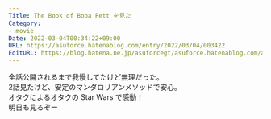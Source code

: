```yaml
---
Title: The Book of Boba Fett を見た
Category:
- movie
Date: 2022-03-04T00:34:22+09:00
URL: https://asuforce.hatenablog.com/entry/2022/03/04/003422
EditURL: https://blog.hatena.ne.jp/asuforcegt/asuforce.hatenablog.com/atom/entry/13574176438069188446
---
```


全話公開されるまで我慢してたけど無理だった。  
2話見たけど、安定のマンダロリアンメソッドで安心。  
オタクによるオタクの Star Wars で感動！  
明日も見るぞー

